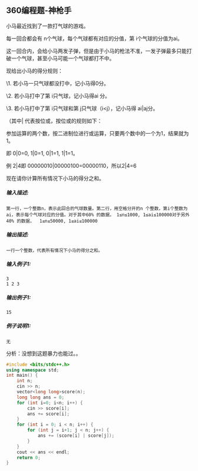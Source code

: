 ## 360编程题-神枪手

小马最近找到了一款打气球的游戏。

每一回合都会有 n个气球，每个气球都有对应的分值，第 i个气球的分值为ai。

这一回合内，会给小马两发子弹，但是由于小马的枪法不准，一发子弹最多只能打破一个气球，甚至小马可能一个气球都打不中。

现给出小马的得分规则：

\1. 若小马一只气球都没打中，记小马得0分。

\2. 若小马打中了第 i只气球，记小马得ai 分。

\3. 若小马打中了第 i只气球和第 j只气球（i<j），记小马得 ai|aj分。

（其中| 代表按位或，按位或的规则如下：

参加运算的两个数，按二进制位进行或运算，只要两个数中的一个为1，结果就为1。

即 0|0=0, 1|0=1, 0|1=1, 1|1=1。

例 2|4即 00000010|00000100=00000110，所以2|4=6

现在请你计算所有情况下小马的得分之和。

##### **输入描述:**

```
第一行，一个整数n，表示此回合的气球数量。第二行，用空格分开的n 个整数，第i个整数为ai，表示每个气球对应的分值。对于其中60% 的数据， 1≤n≤1000, 1≤ai≤100000对于另外 40% 的数据，  1≤n≤50000, 1≤ai≤100000
```



##### **输出描述:**

```
一行一个整数，代表所有情况下小马的得分之和。
```



##### **输入例子1:**

```
3 
1 2 3
```



##### **输出例子1:**

```
15
```



##### **例子说明1:**

```
无
```

分析：没想到这题暴力也能过。。

```cpp
#include <bits/stdc++.h>
using namespace std;
int main() {
    int n;
    cin >> n;
    vector<long long>score(n);
    long long ans = 0;
    for (int i=0; i<n; i++) {
        cin >> score[i];
        ans += score[i];
    }
    for (int i = 0; i < n; i++) {
        for (int j = i+1; j < n; j++) {
            ans += (score[i] | score[j]);
        }
    }
    cout << ans << endl;
    return 0;
}
```

